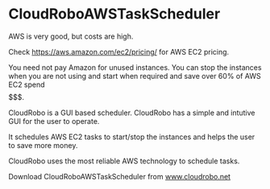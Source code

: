 # CloudRoboAWSTaskScheduler
AWS is very good, but costs are high.

Check https://aws.amazon.com/ec2/pricing/ for AWS EC2 pricing.

You need not pay Amazon for unused instances. You can stop the instances when you are not using and start when required 
and save over 60% of AWS EC2 spend $$$$$$$.

CloudRobo is a GUI based scheduler. CloudRobo has a simple and intutive GUI for the user to operate. 

It schedules AWS EC2 tasks to start/stop the instances and helps the user to save more money.

CloudRobo uses the most reliable AWS technology to schedule tasks.

Download CloudRoboAWSTaskScheduler from www.cloudrobo.net
